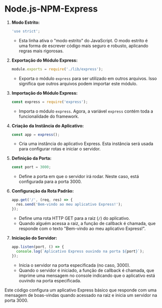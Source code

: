 # Node.js-NPM-Express

1. **Modo Estrito:**
   ```javascript
   'use strict';
   ```
   - Esta linha ativa o "modo estrito" do JavaScript. O modo estrito é uma forma de escrever código mais seguro e robusto, aplicando regras mais rigorosas.

2. **Exportação do Módulo Express:**
   ```javascript
   module.exports = require('./lib/express');
   ```
   - Exporta o módulo `express` para ser utilizado em outros arquivos. Isso significa que outros arquivos podem importar este módulo.

3. **Importação do Módulo Express:**
   ```javascript
   const express = require('express');
   ```
   - Importa o módulo `express`. Agora, a variável `express` contém toda a funcionalidade do framework.

4. **Criação da Instância do Aplicativo:**
   ```javascript
   const app = express();
   ```
   - Cria uma instância do aplicativo Express. Esta instância será usada para configurar rotas e iniciar o servidor.

5. **Definição da Porta:**
   ```javascript
   const port = 3000;
   ```
   - Define a porta em que o servidor irá rodar. Neste caso, está configurada para a porta 3000.

6. **Configuração da Rota Padrão:**
   ```javascript
   app.get('/', (req, res) => {
     res.send('Bem-vindo ao meu aplicativo Express!');
   });
   ```
   - Define uma rota HTTP GET para a raiz (`/`) do aplicativo.
   - Quando alguém acessa a raiz, a função de callback é chamada, que responde com o texto "Bem-vindo ao meu aplicativo Express!".

7. **Iniciação do Servidor:**
   ```javascript
   app.listen(port, () => {
     console.log(`Aplicativo Express ouvindo na porta ${port}`);
   });
   ```
   - Inicia o servidor na porta especificada (no caso, 3000).
   - Quando o servidor é iniciado, a função de callback é chamada, que imprime uma mensagem no console indicando que o aplicativo está ouvindo na porta especificada.

Este código configura um aplicativo Express básico que responde com uma mensagem de boas-vindas quando acessado na raiz e inicia um servidor na porta 3000.
